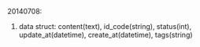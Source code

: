 20140708:

1. data struct: content(text), id_code(string), status(int), update_at(datetime), create_at(datetime), tags(string)
